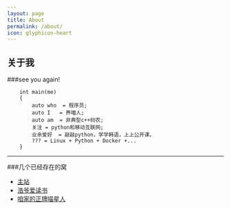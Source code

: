 ```yaml
---
layout: page
title: About
permalink: /about/
icon: glyphicon-heart
---
```


## 关于我

###see you again!

        int main(me)
        {
            auto who  = 程序员;
            auto I   = 养喵人;
            auto am  = 非典型c++码农;
            关注 = python和移动互联网;
            业余爱好  = 敲敲python，学学韩语，上上公开课。
            ??? = Linux + Python + Docker +...
        }



----
###几个已经存在的窝    

* [主站](http://i.howie.wang)
* [浩爷爱读书](pxjgz.lofter.com)
* [咱家的正牌喵星人](http://howiewang.github.io/LuLu/)

